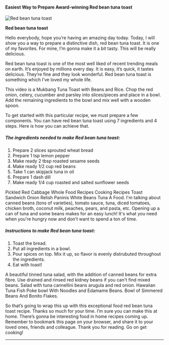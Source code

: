             

#### Easiest Way to Prepare Award-winning Red bean tuna toast

![Red bean tuna toast](https://img-global.cpcdn.com/recipes/5f64ba71b632f196/751x532cq70/red-bean-tuna-toast-recipe-main-photo.jpg)

**Red bean tuna toast**

Hello everybody, hope you’re having an amazing day today. Today, I will show you a way to prepare a distinctive dish, red bean tuna toast. It is one of my favorites. For mine, I’m gonna make it a bit tasty. This will be really delicious.

Red bean tuna toast is one of the most well liked of recent trending meals on earth. It’s enjoyed by millions every day. It is easy, it’s quick, it tastes delicious. They’re fine and they look wonderful. Red bean tuna toast is something which I’ve loved my whole life.

This video is a Mukbang Tuna Toast with Beans and Rice. Chop the red onion, celery, cucumber and parsley into slices/pieces and place in a bowl. Add the remaining ingredients to the bowl and mix well with a wooden spoon.

To get started with this particular recipe, we must prepare a few components. You can have red bean tuna toast using 7 ingredients and 4 steps. Here is how you can achieve that.

##### The ingredients needed to make Red bean tuna toast:

1.  Prepare 2 slices sprouted wheat bread
2.  Prepare 1 tsp lemon pepper
3.  Make ready 2 tbsp roasted sesame seeds
4.  Make ready 1/2 cup red beans
5.  Take 1 can skipjack tuna in oil
6.  Prepare 1 dash dill
7.  Make ready 1/4 cup roasted and salted sunflower seeds

Pickled Red Cabbage Whole Food Recipes Cooking Recipes Toast Sandwich Onion Relish Paninis White Beans Tuna A Food. I'm talking about canned beans (tons of varieties), tomato sauce, tuna, diced tomatoes, chicken broth, coconut milk, peaches, pears, and pasta, etc. Opening up a can of tuna and some beans makes for an easy lunch! It's what you need when you're hungry now and don't want to spend a ton of time.

##### Instructions to make Red bean tuna toast:

1.  Toast the bread.
2.  Put all ingredients in a bowl.
3.  Pour spices on top. Mix it up, so flavor is evenly distrubuted throughout the ingredients.
4.  Eat with toast!

A beautiful tinned tuna salad, with the addition of canned beans for extra fibre. Use drained and rinsed red kidney beans if you can't find mixed beans. Salad with tuna cannellini beans arugula and red onion. Hawaiian Tuna Fish Poke bowl With Noodles and Edamame Beans. Bowl of Simmered Beans And Bonito Flakes.

So that’s going to wrap this up with this exceptional food red bean tuna toast recipe. Thanks so much for your time. I’m sure you can make this at home. There’s gonna be interesting food in home recipes coming up. Remember to bookmark this page on your browser, and share it to your loved ones, friends and colleague. Thank you for reading. Go on get cooking!

* * *